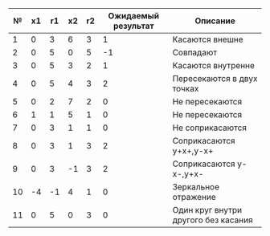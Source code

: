 | №  | x1 | r1 | x2 | r2 | Ожидаемый результат | Описание                           |
|----|----|----|----|----|---------------------|------------------------------------|
| 1  | 0  | 3  | 6  | 3  | 1                   | Касаются внешне                    |
| 2  | 0  | 5  | 0  | 5  | -1                  | Совпадают                          |
| 3  | 0  | 5  | 3  | 2  | 1                   | Касаются внутренне                 |
| 4  | 0  | 5  | 4  | 3  | 2                   | Пересекаются в двух точках         |
| 5  | 0  | 2  | 7  | 2  | 0                   | Не пересекаются                    |
| 6  | 1  | 1  | 5  | 1  | 0                   | Не пересекаются                    |
| 7  | 0  | 3  | 1  | 1  | 0                   | Не соприкасаются                   |
| 8  | 0  | 3  | 1  | 3  | 2                   | Соприкасаются y+x+,y-x+            |
| 9  | 0  | 3  | -1 | 3  | 2                   | Соприкасаются y-x-,y+x-            |
| 10 | -4 | -1 | 4  | 1  | 0                   | Зеркальное отражение               |
| 11 | 0  | 5  | 0  | 3  | 0                   | Один круг внутри другого без касания |